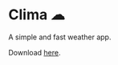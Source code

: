 # Clima ☁
A simple and fast weather app. 

Download [here](https://github.com/PrestoSole/clima/releases).
